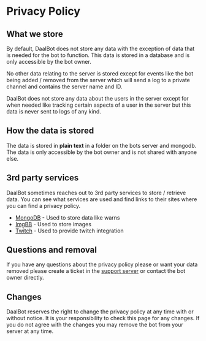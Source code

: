 # Privacy Policy
## What we store
By default, DaalBot does not store any data with the exception of data that is needed for the bot to function. This data is stored in a database and is only accessible by the bot owner.

No other data relating to the server is stored except for events like the bot being added / removed from the server which will send a log to a private channel and contains the server name and ID. 

DaalBot does not store any data about the users in the server except for when needed like tracking certain aspects of a user in the server but this data is never sent to logs of any kind.

## How the data is stored
The data is stored in **plain text** in a folder on the bots server and mongodb. The data is only accessible by the bot owner and is not shared with anyone else.

## 3rd party services
DaalBot sometimes reaches out to 3rd party services to store / retrieve data. You can see what services are used and find links to their sites where you can find a privacy policy.

* [MongoDB](https://www.mongodb.com/) - Used to store data like warns
* [ImgBB](https://imgbb.com/) - Used to store images
* [Twitch](https://www.twitch.tv/) - Used to provide twitch integration

## Questions and removal
If you have any questions about the privacy policy please or want your data removed please create a ticket in the [support server](https://lnk.daalbot.xyz/HQ) or contact the bot owner directly.

## Changes
DaalBot reserves the right to change the privacy policy at any time with or without notice. It is your responsibility to check this page for any changes. If you do not agree with the changes you may remove the bot from your server at any time.